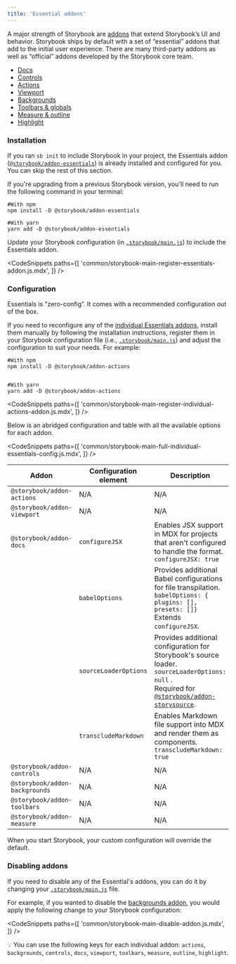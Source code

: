 ```yaml
---
title: 'Essential addons'
---
```


A major strength of Storybook are [addons](/addons/) that extend Storybook’s UI and behavior. Storybook ships by default with a set of “essential” addons that add to the initial user experience. There are many third-party addons as well as “official” addons developed by the Storybook core team.

- [Docs](../writing-docs/introduction.md)
- [Controls](./controls.md)
- [Actions](./actions.md)
- [Viewport](./viewport.md)
- [Backgrounds](./backgrounds.md)
- [Toolbars & globals](./toolbars-and-globals.md)
- [Measure & outline](./measure-and-outline.md)
- [Highlight](./highlight.md)

### Installation

If you ran `sb init` to include Storybook in your project, the Essentials addon ([`@storybook/addon-essentials`](https://storybook.js.org/addons/tag/essentials)) is already installed and configured for you. You can skip the rest of this section.

If you're upgrading from a previous Storybook version, you'll need to run the following command in your terminal:

```shell
#With npm
npm install -D @storybook/addon-essentials

#With yarn
yarn add -D @storybook/addon-essentials
```

Update your Storybook configuration (in [`.storybook/main.js`](../configure/overview.md#configure-story-rendering)) to include the Essentials addon.

<!-- prettier-ignore-start -->

<CodeSnippets
  paths={[
    'common/storybook-main-register-essentials-addon.js.mdx',
  ]}
/>

<!-- prettier-ignore-end -->

### Configuration

Essentials is "zero-config”. It comes with a recommended configuration out of the box.

If you need to reconfigure any of the [individual Essentials addons](https://storybook.js.org/addons/tag/essentials), install them manually by following the installation instructions, register them in your Storybook configuration file (i.e., [`.storybook/main.js`](../configure/overview.md#configure-story-rendering)) and adjust the configuration to suit your needs. For example:

```shell
#With npm
npm install -D @storybook/addon-actions


#With yarn
yarn add -D @storybook/addon-actions
```

<!-- prettier-ignore-start -->

<CodeSnippets
  paths={[
    'common/storybook-main-register-individual-actions-addon.js.mdx',
  ]}
/>

<!-- prettier-ignore-end -->

Below is an abridged configuration and table with all the available options for each addon.

<!-- prettier-ignore-start -->

<CodeSnippets
  paths={[
    'common/storybook-main-full-individual-essentials-config.js.mdx',
  ]}
/>

<!-- prettier-ignore-end -->

| Addon                          | Configuration element | Description                                                                                                                                                                                                             |
| ------------------------------ | --------------------- | ----------------------------------------------------------------------------------------------------------------------------------------------------------------------------------------------------------------------- |
| `@storybook/addon-actions`     | N/A                   | N/A                                                                                                                                                                                                                     |
| `@storybook/addon-viewport`    | N/A                   | N/A                                                                                                                                                                                                                     |
| `@storybook/addon-docs`        | `configureJSX`        | Enables JSX support in MDX for projects that aren't configured to handle the format. <br/> `configureJSX: true`                                                                                                         |
|                                | `babelOptions`        | Provides additional Babel configurations for file transpilation. <br/> `babelOptions: { plugins: [], presets: []}` <br/> Extends `configureJSX`.                                                                        |
|                                | `sourceLoaderOptions` | Provides additional configuration for Storybook's source loader. <br/> `sourceLoaderOptions: null` . <br/> Required for [`@storybook/addon-storysource`](https://storybook.js.org/addons/@storybook/addon-storysource). |
|                                | `transcludeMarkdown`  | Enables Markdown file support into MDX and render them as components. <br/> `transcludeMarkdown: true`                                                                                                                  |
| `@storybook/addon-controls`    | N/A                   | N/A                                                                                                                                                                                                                     |
| `@storybook/addon-backgrounds` | N/A                   | N/A                                                                                                                                                                                                                     |
| `@storybook/addon-toolbars`    | N/A                   | N/A                                                                                                                                                                                                                     |
| `@storybook/addon-measure`     | N/A                   | N/A                                                                                                                                                                                                                     |

When you start Storybook, your custom configuration will override the default.

### Disabling addons

If you need to disable any of the Essential's addons, you can do it by changing your [`.storybook/main.js`](../configure/overview.md#configure-story-rendering) file.

For example, if you wanted to disable the [backgrounds addon](./backgrounds.md), you would apply the following change to your Storybook configuration:

<!-- prettier-ignore-start -->

<CodeSnippets
  paths={[
    'common/storybook-main-disable-addon.js.mdx',
  ]}
/>

<!-- prettier-ignore-end -->

<div class="aside">

💡 You can use the following keys for each individual addon: `actions`, `backgrounds`, `controls`, `docs`, `viewport`, `toolbars`, `measure`, `outline`, `highlight`.

</div>
